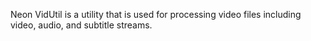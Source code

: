 Neon VidUtil is a utility that is used for processing video files including video, audio, and subtitle streams.